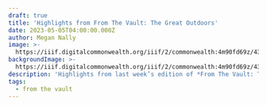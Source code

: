 ```yaml
---
draft: true
title: 'Highlights from From The Vault: The Great Outdoors'
date: 2023-05-05T04:00:00.000Z
author: Megan Nally
image: >-
  https://iiif.digitalcommonwealth.org/iiif/2/commonwealth:4m90fd69z/435,1223,2690,1601/1200,/0/default.jpg
backgroundImage: >-
  https://iiif.digitalcommonwealth.org/iiif/2/commonwealth:4m90fd69z/435,1223,2690,1601/1200,/0/default.jpg
description: 'Highlights from last week’s edition of *From The Vault: The Great Outdoors*'
tags:
  - from the vault
---
```


